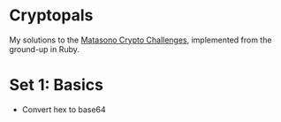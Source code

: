 # Cryptopals

My solutions to the [Matasono Crypto Challenges](http://cryptopals.com/), implemented from the ground-up in Ruby.

# Set 1: Basics
+ Convert hex to base64
